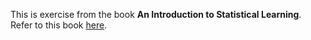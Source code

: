 This is exercise from the book **An Introduction to Statistical Learning**. Refer to this book [here](https://www.statlearning.com/).